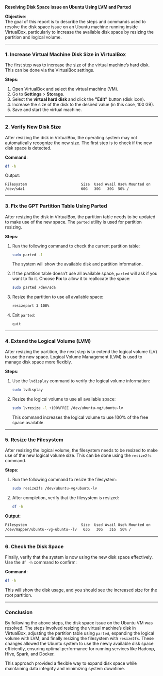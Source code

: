 **Resolving Disk Space Issue on Ubuntu Using LVM and Parted**

**Objective**:  
The goal of this report is to describe the steps and commands used to resolve the disk space issue on an Ubuntu machine running inside VirtualBox, particularly to increase the available disk space by resizing the partition and logical volume.

---

### **1. Increase Virtual Machine Disk Size in VirtualBox**

The first step was to increase the size of the virtual machine’s hard disk. This can be done via the VirtualBox settings.

**Steps**:
1. Open VirtualBox and select the virtual machine (VM).
2. Go to **Settings** > **Storage**.
3. Select the **virtual hard disk** and click the **"Edit"** button (disk icon).
4. Increase the size of the disk to the desired value (in this case, 100 GB).
5. Save and start the virtual machine.

---

### **2. Verify New Disk Size**

After resizing the disk in VirtualBox, the operating system may not automatically recognize the new size. The first step is to check if the new disk space is detected.

**Command**:
```bash
df -h
```
Output:
```bash
Filesystem                         Size  Used Avail Use% Mounted on
/dev/sda1                          60G   30G   30G  50% /
```

---

### **3. Fix the GPT Partition Table Using Parted**

After resizing the disk in VirtualBox, the partition table needs to be updated to make use of the new space. The `parted` utility is used for partition resizing.

**Steps**:
1. Run the following command to check the current partition table:
   ```bash
   sudo parted -l
   ```
   The system will show the available disk and partition information.
   
2. If the partition table doesn’t use all available space, `parted` will ask if you want to fix it. Choose **Fix** to allow it to reallocate the space:
   ```bash
   sudo parted /dev/sda
   ```

3. Resize the partition to use all available space:
   ```bash
   resizepart 3 100%
   ```
4. Exit `parted`:
   ```bash
   quit
   ```

---

### **4. Extend the Logical Volume (LVM)**

After resizing the partition, the next step is to extend the logical volume (LV) to use the new space. Logical Volume Management (LVM) is used to manage disk space more flexibly.

**Steps**:
1. Use the `lvdisplay` command to verify the logical volume information:
   ```bash
   sudo lvdisplay
   ```
2. Resize the logical volume to use all available space:
   ```bash
   sudo lvresize -l +100%FREE /dev/ubuntu-vg/ubuntu-lv
   ```
   This command increases the logical volume to use 100% of the free space available.

---

### **5. Resize the Filesystem**

After resizing the logical volume, the filesystem needs to be resized to make use of the new logical volume size. This can be done using the `resize2fs` command.

**Steps**:
1. Run the following command to resize the filesystem:
   ```bash
   sudo resize2fs /dev/ubuntu-vg/ubuntu-lv
   ```
2. After completion, verify that the filesystem is resized:
   ```bash
   df -h
   ```

**Output**:
```bash
Filesystem                         Size  Used Avail Use% Mounted on
/dev/mapper/ubuntu--vg-ubuntu--lv   63G   30G   31G  50% /
```

---

### **6. Check the Disk Space**

Finally, verify that the system is now using the new disk space effectively. Use the `df -h` command to confirm:

**Command**:
```bash
df -h
```
This will show the disk usage, and you should see the increased size for the root partition.

---

### **Conclusion**

By following the above steps, the disk space issue on the Ubuntu VM was resolved. The steps involved resizing the virtual machine’s disk in VirtualBox, adjusting the partition table using `parted`, expanding the logical volume with LVM, and finally resizing the filesystem with `resize2fs`. These changes allowed the Ubuntu system to use the newly available disk space efficiently, ensuring optimal performance for running services like Hadoop, Hive, Spark, and Docker.

This approach provided a flexible way to expand disk space while maintaining data integrity and minimizing system downtime.

